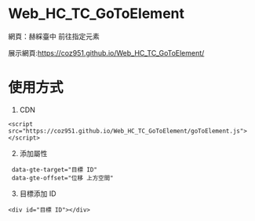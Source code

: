 # Web_HC_TC_GoToElement
網頁：赫綵臺中 前往指定元素

展示網頁:https://coz951.github.io/Web_HC_TC_GoToElement/

# 使用方式

1. CDN

```
<script src="https://coz951.github.io/Web_HC_TC_GoToElement/goToElement.js"></script>
```

2. 添加屬性

```
 data-gte-target="目標 ID" 
 data-gte-offset="位移 上方空間"
```

3. 目標添加 ID

```
<div id="目標 ID"></div>
```